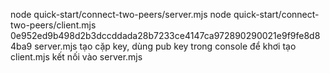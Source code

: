 node  quick-start/connect-two-peers/server.mjs
node quick-start/connect-two-peers/client.mjs 0e952ed9b498d2b3dccddada28b7233ce4147ca972890290021e9f9fe8d84ba9
server.mjs tạo cặp key, dùng pub key trong console để khơi tạo client.mjs kết nối vào server.mjs